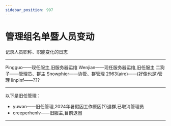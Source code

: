 ```yaml
---
sidebar_position: 997
---
```


# 管理组名单暨人员变动

记录人员职称、职能变化的日志
***
Pingguo——现任服主,旧服务器运维
Wenjian——现任服务器运维,旧任服主
二狗子——管理员、群主
Snowphier——协管、群管理
2963(aire)——(好像也是)管理
linpinf——???

***
以下是旧任管理：
* yuwan——旧任管理,2024年暑假因工作原因(?)退群,已取消管理员
* creeperhenlv——旧服主,目前退圈
***


